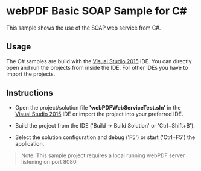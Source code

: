 # webPDF Basic SOAP Sample for C#

This sample shows the use of the SOAP web service from C#.

## Usage
The C# samples are build with the [Visual Studio 2015](https://www.visualstudio.com/de/vs/) IDE.
You can directly open and run the projects from inside the IDE. For other IDEs you have to import the projects.

## Instructions
- Open the project/solution file **'webPDFWebServiceTest.sln'** in the [Visual Studio 2015](https://www.visualstudio.com/de/vs/) 
IDE or import the project into your preferred IDE. 

- Build the project from the IDE ('Build -> Build Solution' or 'Ctrl+Shift+B').

- Select the solution configuration and debug ('F5') or start ('Ctrl+F5') the application.

> Note: This sample project requires a local running webPDF server listening on port 8080.
